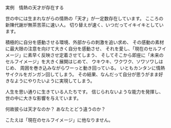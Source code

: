 実例　情熱の天才が存在する

世の中には生まれながらの情熱の「天才」が一定数存在しています。
こころの新陳代謝が無茶苦茶に速い人。
切り替えが速く、いつだってイキイキとしています。

積極的に自分を感動させる環境、外部からの刺激を追い求め、
その感動の素材に最大限の注意を向けて大きく自分を感動させ、
それを愛し、「現在のセルフイメージ」に素早く反映させ定着させてしまう、
そしてそこから即座に「未来のセルフイメージ」を大きく展開はじめて、
ウキウキ、ワクワク、ソワソワしはじめ、
周囲を巻き込みながらワーっと動き回っている。
いともカンタンに情熱サイクルをガンガン回してしまう。
その結果、なんだって自分が思うがまま好きなようにやりたいように実現してしまう。

人生を思い通りに生きている人たちです。
信じられないような能力を発揮し、世の中に大きな影響を与えています。

何故彼らは天才なのか？
あなたとどう違うのか？

こたえは「現在のセルフイメージ」に他なりません。

